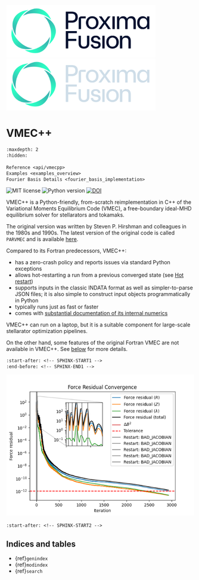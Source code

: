 <img class="only-light" src="proxima_logo_light_mode.png" alt="Proxima Fusion logo" width="400px">
<img class="only-dark" src="proxima_logo_dark_mode.png" alt="Proxima Fusion logo" width="400px">

# VMEC++

```{toctree}
:maxdepth: 2
:hidden:

Reference <api/vmecpp>
Examples <examples_overview>
Fourier Basis Details <fourier_basis_implementation>
```

![MIT license](https://img.shields.io/badge/license-MIT-blue)
![Python version](https://img.shields.io/badge/python-3.10-blue)
[![DOI](https://zenodo.org/badge/DOI/10.5281/zenodo.14800158.svg)](https://doi.org/10.5281/zenodo.14800158)

VMEC++ is a Python-friendly, from-scratch reimplementation in C++ of the Variational Moments Equilibrium Code (VMEC),
a free-boundary ideal-MHD equilibrium solver for stellarators and tokamaks.

The original version was written by Steven P. Hirshman and colleagues in the 1980s and 1990s.
The latest version of the original code is called `PARVMEC` and is available [here](https://github.com/ORNL-Fusion/PARVMEC).

Compared to its Fortran predecessors, VMEC++:
- has a zero-crash policy and reports issues via standard Python exceptions
- allows hot-restarting a run from a previous converged state (see [Hot restart](#hot-restart))
- supports inputs in the classic INDATA format as well as simpler-to-parse JSON files; it is also simple to construct input objects programmatically in Python
- typically runs just as fast or faster
- comes with [substantial documentation of its internal numerics](https://github.com/proximafusion/vmecpp/blob/main/docs/the_numerics_of_vmecpp.pdf)

VMEC++ can run on a laptop, but it is a suitable component for large-scale stellarator optimization pipelines.

On the other hand, some features of the original Fortran VMEC are not available in VMEC++.
See [below](#differences-with-respect-to-parvmec-vmec2000) for more details.

```{include} ../README.md
:start-after: <!-- SPHINX-START1 -->
:end-before: <!-- SPHINX-END1 -->
```
![W7-X force residual convergence](w7x_force_convergence.png)
```{include} ../README.md
:start-after: <!-- SPHINX-START2 -->
```


## Indices and tables

- {ref}`genindex`
- {ref}`modindex`
- {ref}`search`

